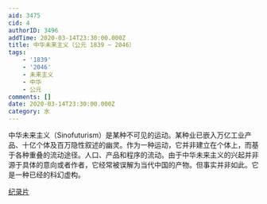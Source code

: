 ```yaml
---
aid: 3475
cid: 4
authorID: 3496
addTime: 2020-03-14T23:30:00.000Z
title: 中华未来主义（公元 1839 ~ 2046）
tags:
    - '1839'
    - '2046'
    - 未来主义
    - 中华
    - 公元
comments: []
date: 2020-03-14T23:30:00.000Z
category: 水
---
```


中华未来主义（Sinofuturism）是某种不可见的运动。某种业已嵌入万亿工业产品、十亿个体及百万隐性叙述的幽灵。作为一种运动，它并非建立在个体上，而基于各种重叠的流动途径。人口、产品和程序的流动。由于中华未来主义的兴起并非源于具体的意向或者作者，它经常被误解为当代中国的产物。但事实并非如此。它是一种已经的科幻虚构。

[纪录片](https://vimeo.com/179509486)
